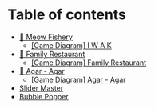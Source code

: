 # Table of contents

* [🎣 Meow Fishery](README.md)
  * [\[Game Diagram\] I W A K](https://drive.google.com/file/d/1Ipyg2TREko1ZO1TuCNbeG-6NsD1VsO8_/view?usp=sharing)
* [🍲 Family Restaurant](family-restaurant/README.md)
  * [\[Game Diagram\] Family Restaurant](https://drive.google.com/file/d/11N9aEclZ1adT43ZJpZtd55wHEvnPeBT0/view?usp=sharing)
* [🍮 Agar - Agar](agar-agar/README.md)
  * [\[Game Diagram\] Agar - Agar](https://drive.google.com/file/d/1uBItui49adInCMr1I96yfCvDMhphr51M/view?usp=sharing)
* [Slider Master](slider-master.md)
* [Bubble Popper](bubble-popper.md)
